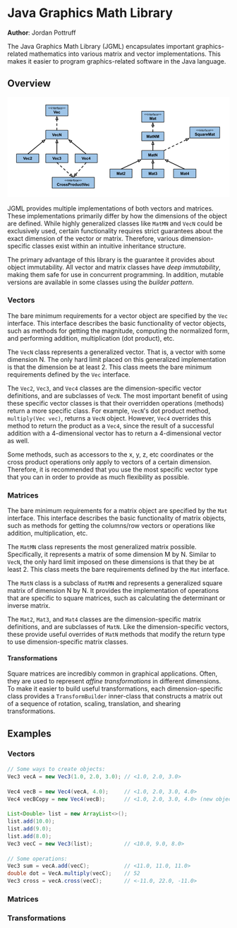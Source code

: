 # Java Graphics Math Library
**Author**: Jordan Pottruff

The Java Graphics Math Library (JGML) encapsulates important graphics-related mathematics into
various matrix and vector implementations. This makes it easier to program graphics-related software
in the Java language.

## Overview
![UML Diagram](img/uml-diagram.png)

JGML provides multiple implementations of both vectors and matrices. These implementations primarily
differ by how the dimensions of the object are defined. While highly generalized classes like 
`MatMN` and `VecN` could be exclusively used, certain functionality requires strict guarantees about
the exact dimension of the vector or matrix. Therefore, various dimension-specific classes exist 
within an intuitive inheritance structure.

The primary advantage of this library is the guarantee it provides about object immutability. All 
vector and matrix classes have *deep immutability*, making them safe for use in concurrent 
programming. In addition, mutable versions are available in some classes using the *builder 
pattern*. 

### Vectors
The bare minimum requirements for a vector object are specified by the `Vec` interface. This 
interface describes the basic functionality of vector objects, such as methods for getting the 
magnitude, computing the normalized form, and performing addition, multiplication (dot product), 
etc.

The `VecN` class represents a generalized vector. That is, a vector with some dimension N. The only
hard limit placed on this generalized implementation is that the dimension be at least 2. This 
class meets the bare minimum requirements defined by the `Vec` interface.

The `Vec2`, `Vec3`, and `Vec4` classes are the dimension-specific vector definitions, and are 
subclasses of `VecN`. The most important benefit of using these specific vector classes is that
their overridden operations (methods) return a more specific class. For example, `VecN`'s dot 
product method, `multiply(Vec vec)`, returns a `VecN` object. However, `Vec4` overrides this 
method to return the product as a `Vec4`, since the result of a successful addition with a 
4-dimensional vector has to return a 4-dimensional vector as well. 

Some methods, such as accessors to the x, y, z, etc coordinates or the cross product operations 
only apply to vectors of a certain dimension. Therefore, it is recommended that you use the most
specific vector type that you can in order to provide as much flexibility as possible.

### Matrices
The bare minimum requirements for a matrix object are specified by the `Mat` interface. This 
interface describes the basic functionality of matrix objects, such as methods for getting the 
columns/row vectors or operations like addition, multiplication, etc.

The `MatMN` class represents the most generalized matrix possible. Specifically, it represents a 
matrix of some dimension M by N. Similar to `VecN`, the only hard limit imposed on these dimensions
is that they be at least 2. This class meets the bare requirements defined by the `Mat` interface.

The `MatN` class is a subclass of `MatMN` and represents a generalized square matrix of dimension N 
by N. It provides the implementation of operations that are specific to square matrices, such as 
calculating the determinant or inverse matrix.

The `Mat2`, `Mat3`, and `Mat4` classes are the dimension-specific matrix definitions, and are 
subclasses of `MatN`. Like the dimension-specific vectors, these provide useful overrides of 
`MatN` methods that modify the return type to use dimension-specific matrix classes. 

#### Transformations

Square matrices are incredibly common in graphical applications. Often, they are used to represent
*affine transformations* in different dimensions. To make it easier to build useful transformations,
each dimension-specific class provides a `TransformBuilder` inner-class that constructs a matrix
out of a sequence of rotation, scaling, translation, and shearing transformations. 

## Examples

### Vectors
````java
// Some ways to create objects:
Vec3 vecA = new Vec3(1.0, 2.0, 3.0); // <1.0, 2.0, 3.0>

Vec4 vecB = new Vec4(vecA, 4.0);     // <1.0, 2.0, 3.0, 4.0>
Vec4 vecBCopy = new Vec4(vecB);      // <1.0, 2.0, 3.0, 4.0> (new object)

List<Double> list = new ArrayList<>();
list.add(10.0);
list.add(9.0);
list.add(8.0);
Vec3 vecC = new Vec3(list);          // <10.0, 9.0, 8.0> 

// Some operations:
Vec3 sum = vecA.add(vecC);           // <11.0, 11.0, 11.0>
double dot = VecA.multiply(vecC);    // 52
Vec3 cross = vecA.cross(vecC);       // <-11.0, 22.0, -11.0>   
````

### Matrices

### Transformations
